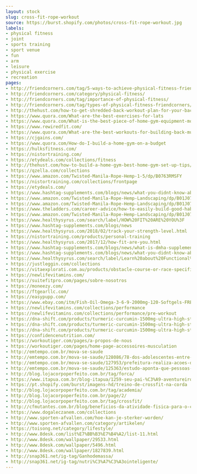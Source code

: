 ```yaml
---
layout: stock
slug: cross-fit-rope-workout
source: https://burst.shopify.com/photos/cross-fit-rope-workout.jpg
labels:
- physical fitness
- joint
- sports training
- sport venue
- fun
- arm
- leisure
- physical exercise
- recreation
pages:
- http://friendcorners.com/tag/5-ways-to-achieve-physical-fitness-friendcorners/
- http://friendcorners.com/category/physical-fitness/
- http://friendcorners.com/tag/importance-of-physical-fitness/
- http://friendcorners.com/tag/types-of-physical-fitness-friendcorners/
- http://thehust.com/how-to-get-shredded-back-workout-plan-for-your-back/
- https://www.quora.com/What-are-the-best-exercises-for-lats
- https://www.quora.com/What-is-the-best-piece-of-home-gym-equipment-most-people-would-benefit-from-considering-cost-versatility-realistic-storage-and-results
- https://www.rewiredfit.com/
- https://www.quora.com/What-are-the-best-workouts-for-building-back-muscles
- https://cjgains.com/
- https://www.quora.com/How-do-I-build-a-home-gym-on-a-budget
- https://hulksfitness.com/
- https://nistortraining.com/
- https://etydeals.com/collections/fitness
- http://thehust.com/how-to-build-a-home-gym-best-home-gym-set-up-tips/
- https://qzella.com/collections
- https://www.amazon.com/Twisted-Manila-Rope-Hemp-1-5/dp/B0763RMSFY
- https://nistortraining.com/collections/frontpage
- https://etydeals.com/
- https://www.hashtag-supplements.com/blogs/news/what-you-didnt-know-about-huperzine-a-supplement-ingredients-explained
- https://www.amazon.com/Twisted-Manila-Rope-Hemp-Landscaping/dp/B01J070QZM
- https://www.amazon.com/Twisted-Manila-Rope-Hemp-Landscaping/dp/B01J070UXK
- https://www.theladders.com/career-advice/how-to-easily-build-good-habits-4-secrets-from-research
- https://www.amazon.com/Twisted-Manila-Rope-Hemp-Landscaping/dp/B01J070MMY
- https://www.healthysyrus.com/search/label/HOW%20FIT%20ARE%20YOU%3F
- https://www.hashtag-supplements.com/blogs/news
- https://www.healthysyrus.com/2018/02/track-your-strength-level.html
- https://nistortraining.com/products/personal-training
- https://www.healthysyrus.com/2017/12/how-fit-are-you.html
- https://www.hashtag-supplements.com/blogs/news/what-is-dmha-supplements-ingredients-explained
- https://www.hashtag-supplements.com/blogs/news/what-you-didnt-know-about-beta-alanine-supplement-ingredients-explained
- https://www.healthysyrus.com/search/label/Learn%20about%20Functional%20Training
- https://justleggin.com/collections
- https://vitaexplorati.com.au/products/obstacle-course-or-race-specified-12-week-program
- https://newlifevitamins.com/
- https://suitefitpro.com/pages/sobre-nosotros
- https://moneezy.com/
- https://ftgearllc.com/
- https://easypupp.com/
- https://www.ebay.com/itm/Fish-Oil-Omega-3-6-9-2000mg-120-Softgels-FRESH-DHA-EPA-w-800-EPA-600-DHA-VIT-/222966483950
- https://newlifevitamins.com/collections/performance
- https://newlifevitamins.com/collections/performance/pre-workout
- https://dna-shift.com/products/turmeric-curcumin-1500mg-ultra-high-strength-natural-supplement-90-veg-caps-new-packaging
- https://dna-shift.com/products/turmeric-curcumin-1500mg-ultra-high-strength-natural-supplement-180-veg-caps-2x-90-veg-caps-bottles-individually-boxed
- https://dna-shift.com/products/turmeric-curcumin-1500mg-ultra-high-strength-natural-supplement-270-veg-caps-3x-90-veg-caps-bottles-individually-boxed
- https://confidencenutrition.com/
- https://workoutiger.com/pages/a-propos-de-nous
- https://workoutiger.com/pages/home-page-accessoires-musculation
- http://emtempo.com.br/mova-se-saude
- http://emtempo.com.br/mova-se-saude/128086/78-dos-adolescentes-entre-13-e-17-anos-estao-obesos
- http://emtempo.com.br/mova-se-saude/127953/prefeitura-realiza-acoes-de-conscientizacao-contra-o-diabetes
- http://emtempo.com.br/mova-se-saude/125363/estudo-aponta-que-pessoas-altas-correm-mais-risco-para-o-cancer
- http://blog.lojacorpoperfeito.com.br/tag/forca/
- https://www.itapua.com.br/blog-itapua/1259-seu-pai-%C3%A9-aventureiro-d%C3%AA-um-t%C3%AAnis-esportivo-para-ele-no-dia-dos-pais.html
- https://pt.shopify.com/burst/imagens-hd/treino-de-crossfit-na-corda
- http://blog.lojacorpoperfeito.com.br/tag/academia/
- http://blog.lojacorpoperfeito.com.br/page/2/
- http://blog.lojacorpoperfeito.com.br/tag/crossfit/
- http://cfmutantes.com.br/blog/beneficios-da-atividade-fisica-para-o-cerebro/
- https://www.dogaleczanem.com/collections
- http://www.sporten-afvallen.com/hoe-kan-je-sterker-worden/
- http://www.sporten-afvallen.com/category/artikelen/
- https://toisong.net/category/lifestyle/
- http://www.8desk.com/list%E7%BB%B3%E7%B4%A2/list-11.html
- http://www.8desk.com/wallpaper/29533.html
- http://www.8desk.com/wallpaper/5496.html
- http://www.8desk.com/wallpaper/1827839.html
- http://snap361.net/ig-tag/Ganhodemassa/
- http://snap361.net/ig-tag/nutri%C3%A7%C3%A3ointeligente/
---
```

